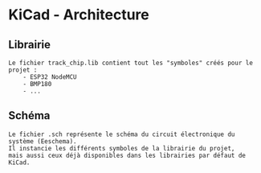 # KiCad - Architecture

## Librairie
```
Le fichier track_chip.lib contient tout les "symboles" créés pour le projet :
	- ESP32 NodeMCU
	- BMP180
	- ...
```

## Schéma
```
Le fichier .sch représente le schéma du circuit électronique du système (Eeschema).
Il instancie les différents symboles de la librairie du projet, 
mais aussi ceux déjà disponibles dans les librairies par défaut de KiCad.
```
